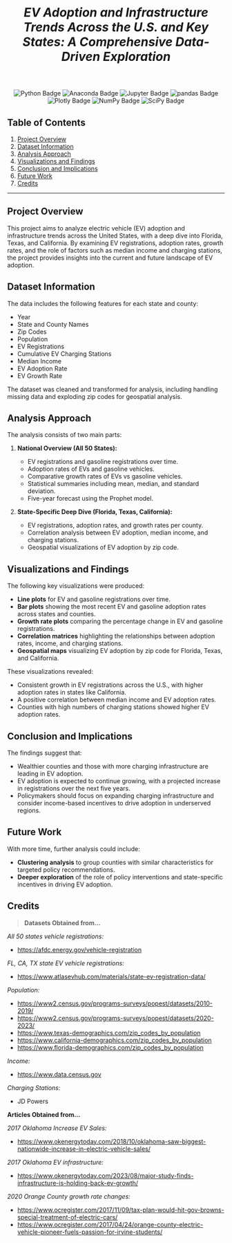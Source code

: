 # <br> <p align="center"> *EV Adoption and Infrastructure Trends Across the U.S. and Key States: A Comprehensive Data-Driven Exploration* </p>

<br> <p align="center">
![Python Badge](https://img.shields.io/badge/Python-3776AB?logo=python&logoColor=fff&style=flat-square)
![Anaconda Badge](https://img.shields.io/badge/Anaconda-44A833?logo=anaconda&logoColor=fff&style=flat-square)
![Jupyter Badge](https://img.shields.io/badge/Jupyter-F37626?logo=jupyter&logoColor=fff&style=flat-square)
![pandas Badge](https://img.shields.io/badge/pandas-150458?logo=pandas&logoColor=fff&style=flat-square)
![Plotly Badge](https://img.shields.io/badge/Plotly-3F4F75?logo=plotly&logoColor=fff&style=flat-square)
![NumPy Badge](https://img.shields.io/badge/NumPy-013243?logo=numpy&logoColor=fff&style=flat-square)
![SciPy Badge](https://img.shields.io/badge/SciPy-8CAAE6?logo=scipy&logoColor=fff&style=flat-square)
</p>


## **Table of Contents**
1. [Project Overview](#project-overview)
2. [Dataset Information](#dataset-information)
3. [Analysis Approach](#analysis-approach)
4. [Visualizations and Findings](#visualizations-and-findings)
5. [Conclusion and Implications](#conclusion-and-implications)
6. [Future Work](#future-work)
7. [Credits](#credits)

---

## **Project Overview**

This project aims to analyze electric vehicle (EV) adoption and infrastructure trends across the United States, with a deep dive into Florida, Texas, and California. By examining EV registrations, adoption rates, growth rates, and the role of factors such as median income and charging stations, the project provides insights into the current and future landscape of EV adoption.

## **Dataset Information**

The data includes the following features for each state and county:
- Year
- State and County Names
- Zip Codes
- Population
- EV Registrations
- Cumulative EV Charging Stations
- Median Income
- EV Adoption Rate
- EV Growth Rate

The dataset was cleaned and transformed for analysis, including handling missing data and exploding zip codes for geospatial analysis.

## **Analysis Approach**

The analysis consists of two main parts:
1. **National Overview (All 50 States):**
   - EV registrations and gasoline registrations over time.
   - Adoption rates of EVs and gasoline vehicles.
   - Comparative growth rates of EVs vs gasoline vehicles.
   - Statistical summaries including mean, median, and standard deviation.
   - Five-year forecast using the Prophet model.

2. **State-Specific Deep Dive (Florida, Texas, California):**
   - EV registrations, adoption rates, and growth rates per county.
   - Correlation analysis between EV adoption, median income, and charging stations.
   - Geospatial visualizations of EV adoption by zip code.

## **Visualizations and Findings**

The following key visualizations were produced:
- **Line plots** for EV and gasoline registrations over time.
- **Bar plots** showing the most recent EV and gasoline adoption rates across states and counties.
- **Growth rate plots** comparing the percentage change in EV and gasoline registrations.
- **Correlation matrices** highlighting the relationships between adoption rates, income, and charging stations.
- **Geospatial maps** visualizing EV adoption by zip code for Florida, Texas, and California.

These visualizations revealed:
- Consistent growth in EV registrations across the U.S., with higher adoption rates in states like California.
- A positive correlation between median income and EV adoption rates.
- Counties with high numbers of charging stations showed higher EV adoption rates.

## **Conclusion and Implications**

The findings suggest that:
- Wealthier counties and those with more charging infrastructure are leading in EV adoption.
- EV adoption is expected to continue growing, with a projected increase in registrations over the next five years.
- Policymakers should focus on expanding charging infrastructure and consider income-based incentives to drive adoption in underserved regions.

## **Future Work**

With more time, further analysis could include:
- **Clustering analysis** to group counties with similar characteristics for targeted policy recommendations.
- **Deeper exploration** of the role of policy interventions and state-specific incentives in driving EV adoption.

## **Credits**

>**Datasets Obtained from...**  

_All 50 states vehicle registrations:_
- https://afdc.energy.gov/vehicle-registration  

_FL, CA, TX state EV vehicle registrations:_ 
- https://www.atlasevhub.com/materials/state-ev-registration-data/  

_Population:_ 
- https://www2.census.gov/programs-surveys/popest/datasets/2010-2019/ 
- https://www2.census.gov/programs-surveys/popest/datasets/2020-2023/ 
- https://www.texas-demographics.com/zip_codes_by_population 
- https://www.california-demographics.com/zip_codes_by_population 
- https://www.florida-demographics.com/zip_codes_by_population 

_Income:_ 
- https://www.data.census.gov

_Charging Stations:_
- JD Powers

**Articles Obtained from...**  

_2017 Oklahoma Increase EV Sales:_
- https://www.okenergytoday.com/2018/10/oklahoma-saw-biggest-nationwide-increase-in-electric-vehicle-sales/

_2017 Oklahoma EV infrastructure:_
- https://www.okenergytoday.com/2023/08/major-study-finds-infrastructure-is-holding-back-ev-growth/

_2020 Orange County growth rate changes:_
- https://www.ocregister.com/2017/11/09/tax-plan-would-hit-gov-browns-special-treatment-of-electric-cars/
- https://www.ocregister.com/2017/04/24/orange-county-electric-vehicle-pioneer-fuels-passion-for-irvine-students/
